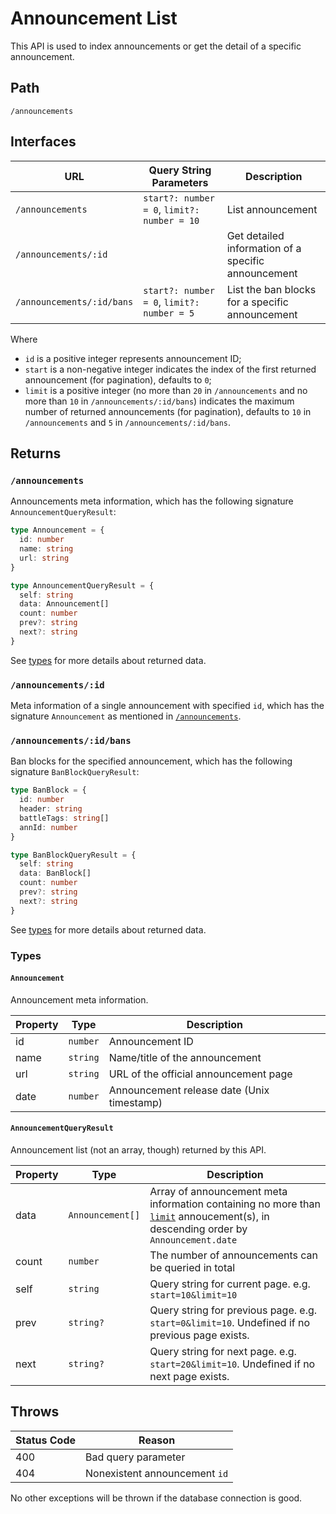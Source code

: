 # Announcement List

This API is used to index announcements or get the detail of a specific announcement.

## Path

`/announcements`

## Interfaces

| URL                       | Query String Parameters                     | Description                                         |
| ------------------------- | ------------------------------------------- | --------------------------------------------------- |
| `/announcements`          | `start?: number = 0`, `limit?: number = 10` | List announcement                                   |
| `/announcements/:id`      |                                             | Get detailed information of a specific announcement |
| `/announcements/:id/bans` | `start?: number = 0`, `limit?: number = 5`  | List the ban blocks for a specific announcement     |

Where

* `id` is a positive integer represents announcement ID;
* `start` is a non-negative integer indicates the index of the first returned announcement (for pagination), defaults to `0`;
* `limit` is a positive integer (no more than `20` in `/announcements` and no more than `10` in `/announcements/:id/bans`) indicates the maximum number of returned announcements (for pagination), defaults to `10` in `/announcements` and `5` in `/announcements/:id/bans`.

## Returns

### `/announcements`

Announcements meta information, which has the following signature `AnnouncementQueryResult`:

```TypeScript
type Announcement = {
  id: number
  name: string
  url: string
}

type AnnouncementQueryResult = {
  self: string
  data: Announcement[]
  count: number
  prev?: string
  next?: string
}
```

See [types](#types) for more details about returned data.

### `/announcements/:id`

Meta information of a single announcement with specified `id`, which has the signature `Announcement` as mentioned in [`/announcements`](#/announcements).

### `/announcements/:id/bans`

Ban blocks for the specified announcement, which has the following signature `BanBlockQueryResult`:

```TypeScript
type BanBlock = {
  id: number
  header: string
  battleTags: string[]
  annId: number
}

type BanBlockQueryResult = {
  self: string
  data: BanBlock[]
  count: number
  prev?: string
  next?: string
}
```

See [types](#types) for more details about returned data.

### Types

#### `Announcement`

Announcement meta information.

| Property | Type     | Description                                |
| -------- | -------  | ------------------------------------------ |
| id       | `number` | Announcement ID                            |
| name     | `string` | Name/title of the announcement             |
| url      | `string` | URL of the official announcement page      |
| date     | `number` | Announcement release date (Unix timestamp) |

#### `AnnouncementQueryResult`

Announcement list (not an array, though) returned by this API.

| Property  | Type                 | Description                                                                                          |
| --------- | -------------------- | ---------------------------------------------------------------------------------------------------- |
| data      | `Announcement[]`     | Array of announcement meta information containing no more than [`limit`](#interfaces) annoucement(s), in descending order by `Announcement.date` |
| count     | `number`             | The number of announcements can be queried in total                                                  |
| self      | `string`             | Query string for current page. e.g. `start=10&limit=10`                                              |
| prev      | `string?`            | Query string for previous page. e.g. `start=0&limit=10`. Undefined if no previous page exists.       |
| next      | `string?`            | Query string for next page. e.g. `start=20&limit=10`. Undefined if no next page exists.              |

## Throws

| Status Code | Reason                        |
| ----------- | ----------------------------- |
| 400         | Bad query parameter           |
| 404         | Nonexistent announcement `id` |

No other exceptions will be thrown if the database connection is good.